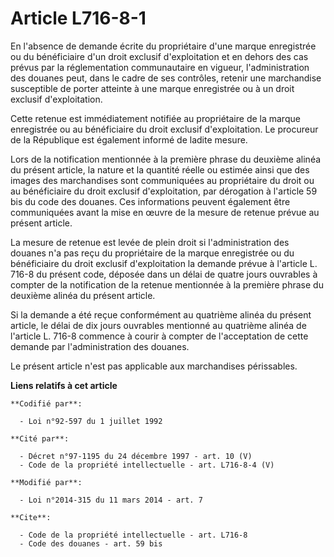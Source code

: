 # Article L716-8-1

En l'absence de demande écrite du propriétaire d'une marque enregistrée ou du bénéficiaire d'un droit exclusif d'exploitation
et en dehors des cas prévus par la réglementation communautaire en vigueur, l'administration des douanes peut, dans le cadre
de ses contrôles, retenir une marchandise susceptible de porter atteinte à une marque enregistrée ou à un droit exclusif
d'exploitation. 

Cette retenue est immédiatement notifiée au propriétaire de la marque enregistrée ou au bénéficiaire du droit exclusif
d'exploitation. Le procureur de la République est également informé de ladite mesure. 

Lors de la notification mentionnée à la première phrase du deuxième alinéa du présent article, la nature et la quantité
réelle ou estimée ainsi que des images des marchandises sont communiquées au propriétaire du droit ou au bénéficiaire du
droit exclusif d'exploitation, par dérogation à l'article 59 bis du code des douanes. Ces informations peuvent également être
communiquées avant la mise en œuvre de la mesure de retenue prévue au présent article. 

La mesure de retenue est levée de plein droit si l'administration des douanes n'a pas reçu du propriétaire de la marque
enregistrée ou du bénéficiaire du droit exclusif d'exploitation la demande prévue à l'article L. 716-8 du présent code,
déposée dans un délai de quatre jours ouvrables à compter de la notification de la retenue mentionnée à la première phrase du
deuxième alinéa du présent article. 

Si la demande a été reçue conformément au quatrième alinéa du présent article, le délai de dix jours ouvrables mentionné au
quatrième alinéa de l'article L. 716-8 commence à courir à compter de l'acceptation de cette demande par l'administration des
douanes. 

Le présent article n'est pas applicable aux marchandises périssables.

**Liens relatifs à cet article**

	**Codifié par**:

	  - Loi n°92-597 du 1 juillet 1992

	**Cité par**:

	  - Décret n°97-1195 du 24 décembre 1997 - art. 10 (V)
	  - Code de la propriété intellectuelle - art. L716-8-4 (V)

	**Modifié par**:

	  - Loi n°2014-315 du 11 mars 2014 - art. 7

	**Cite**:

	  - Code de la propriété intellectuelle - art. L716-8
	  - Code des douanes - art. 59 bis
